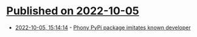 # [Published on 2022-10-05](index.md)

* [2022-10-05, 15:14:14](https://lobste.rs/s/ph5ts1/phony_pypi_package_imitates_known) - [Phony PyPi package imitates known developer](https://snyk.io/blog/pypi-package-imitates-known-developer/)
